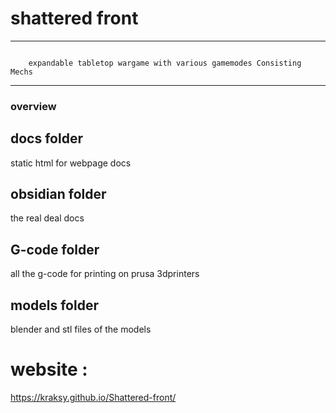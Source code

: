 
# shattered front

---

```

    expandable tabletop wargame with various gamemodes Consisting Mechs

```

---

### overview

## docs folder

static html for webpage docs

## obsidian folder

the real deal docs

## G-code folder

all the g-code for printing on prusa 3dprinters

## models folder

blender and stl files of the models

# website : 

https://kraksy.github.io/Shattered-front/
